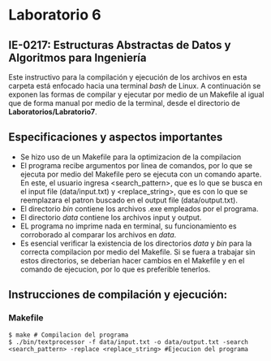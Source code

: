 # Laboratorio 6
## IE-0217: Estructuras Abstractas de Datos y Algoritmos para Ingeniería

Este instructivo para la compilación y ejecución de los archivos en esta carpeta está enfocado hacia una terminal _bash_ de Linux.  A continuación se exponen las formas de compilar y ejecutar por medio de un Makefile al igual que de forma manual por medio de la terminal, desde el directorio de **Laboratorios/Labratorio7**. 

## Especificaciones y aspectos importantes

- Se hizo uso de un Makefile para la optimizacion de la compilacion
- El programa recibe argumentos por linea de comandos, por lo que se ejecuta por medio del Makefile pero se ejecuta con un comando aparte. En este, el usuario ingresa <search_pattern>, que es lo que se busca en el input file (data/input.txt) y <replace_string>, que es con lo que se reemplazara el patron buscado en el output file (data/output.txt). 
- El directorio _bin_ contiene los archivos .exe empleados por el programa.
- El directorio _data_ contiene los archivos input y output.
- EL programa no imprime nada en terminal, su funcionamiento es corroborado al comparar los archivos en _data_.
- Es esencial verificar la existencia de los directorios _data_ y _bin_ para la correcta compilacion por medio del Makefile. Si se fuera a trabajar sin estos directorios, se deberian hacer cambios en el Makefile y en el comando de ejecucion, por lo que es preferible tenerlos.

## Instrucciones de compilación y ejecución: 

### Makefile
```
$ make # Compilacion del programa
$ ./bin/textprocessor -f data/input.txt -o data/output.txt -search <search_pattern> -replace <replace_string> #Ejecucion del programa
``` 
